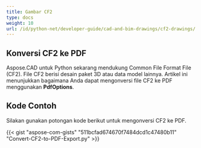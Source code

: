 ```yaml
---
title: Gambar CF2
type: docs
weight: 10
url: /id/python-net/developer-guide/cad-and-bim-drawings/cf2-drawings/
---
```


## **Konversi CF2 ke PDF**

Aspose.CAD untuk Python sekarang mendukung Common File Format File (CF2). File CF2 berisi desain paket 3D atau data model lainnya. Artikel ini menunjukkan bagaimana Anda dapat mengonversi file CF2 ke PDF menggunakan **PdfOptions**.

## Kode Contoh

Silakan gunakan potongan kode berikut untuk mengonversi CF2 ke PDF.

{{< gist "aspose-com-gists" "511bcfad674670f7484dcd1c47480b11" "Convert-CF2-to-PDF-Export.py" >}}

